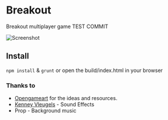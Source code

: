 # Breakout
Breakout multiplayer game TEST COMMIT

![Screenshot](https://couchfriends.com/src/images/games/breakout-browser-multiplayer.png)

## Install
`npm install` & `grunt` or open the build/index.html in your browser

### Thanks to
* [Opengameart](http://www.opengameart.org) for the ideas and resources.
* [Kenney Vleugels](http://www.kenney.nl) - Sound Effects
* Prop - Background music
